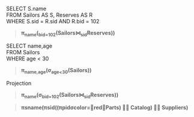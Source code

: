 
>
SELECT S.name  
FROM   Sailors AS S, Reserves AS R  
WHERE  S.sid = R.sid AND R.bid = 102  

> **π<sub>name</sub>(<sub>bid=102</sub>(Sailors⋈<sub>sid</sub>Reserves))**


>  
SELECT name,age   
FROM Sailors  
WHERE age < 30  

> **π<sub>name,age</sub>(σ<sub>age<30</sub>(Sailors))**


Projection

> **π<sub>name</sub>(σ<sub>bid=102</sub>(Sailors⋈<sub>sid</sub>Reserves))**

> **πsname(πsid((πpidσcolor=redParts)  Catalog)  Suppliers)**
